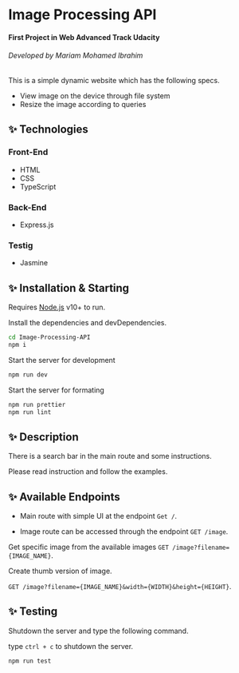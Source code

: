 # Image Processing API
#### First Project in Web Advanced Track Udacity
###### Developed by Mariam Mohamed Ibrahim 

This is a simple dynamic website which has the following specs.

- View image on the device through file system
- Resize the image according to queries

## ✨ Technologies
### Front-End

- HTML 
- CSS 
- TypeScript

### Back-End

- Express.js 

### Testig

- Jasmine


## ✨ Installation & Starting 

Requires [Node.js](https://nodejs.org/) v10+ to run.

Install the dependencies and devDependencies.

```sh
cd Image-Processing-API
npm i
```

Start the server for development

```sh
npm run dev
```
Start the server for formating

```sh
npm run prettier
npm run lint
```

## ✨ Description 

There is a search bar in the main route and some instructions.

Please read instruction and follow the examples.

## ✨ Available Endpoints 

- Main route with simple UI at the endpoint `Get /`.

- Image route can be accessed through the endpoint `GET /image`.

Get specific image from the available images `GET /image?filename={IMAGE_NAME}`.

Create thumb version of image.

`GET /image?filename={IMAGE_NAME}&width={WIDTH}&height={HEIGHT}`.


## ✨ Testing 

Shutdown the server and type the following command.

type `ctrl + c` to shutdown the server.

```sh
npm run test
```


